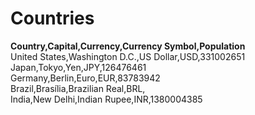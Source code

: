 # Countries

**Country,Capital,Currency,Currency Symbol,Population**    
United States,Washington D.C.,US Dollar,USD,331002651  
Japan,Tokyo,Yen,JPY,126476461  
Germany,Berlin,Euro,EUR,83783942  
Brazil,Brasília,Brazilian Real,BRL,  
India,New Delhi,Indian Rupee,INR,1380004385